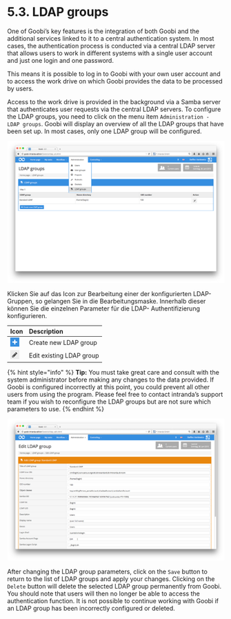 # 5.3. LDAP groups

One of Goobi’s key features is the integration of both Goobi and the additional services linked to it to a central authentication system. In most cases, the authentication process is conducted via a central LDAP server that allows users to work in different systems with a single user account and just one login and one password.

This means it is possible to log in to Goobi with your own user account and to access the work drive on which Goobi provides the data to be processed by users.

Access to the work drive is provided in the background via a Samba server that authenticates user requests via the central LDAP servers. To configure the LDAP groups, you need to click on the menu item `Administration - LDAP groups`. Goobi will display an overview of all the LDAP groups that have been set up. In most cases, only one LDAP group will be configured.

![Dialogue box for an LDAP group](../.gitbook/assets/60e.png)

Klicken Sie auf das Icon zur Bearbeitung einer der konfigurierten LDAP-Gruppen, so gelangen Sie in die Bearbeitungsmaske. Innerhalb dieser können Sie die einzelnen Parameter für die LDAP- Authentifizierung konfigurieren.

| Icon | Description |
| :--- | :--- |
| ![ruleset\_02.png](../.gitbook/assets/ruleset_02.png) | Create new LDAP group |
| ![ruleset\_01.png](../.gitbook/assets/ruleset_01.png) | Edit existing LDAP group |

{% hint style="info" %}
**Tip:** You must take great care and consult with the system administrator before making any changes to the data provided. If Goobi is configured incorrectly at this point, you could prevent all other users from using the program. Please feel free to contact intranda’s support team if you wish to reconfigure the LDAP groups but are not sure which parameters to use.
{% endhint %}

![Bearbeitungsmaske f&#xFC;r eine LDAP-Gruppe](../.gitbook/assets/61e.png)

After changing the LDAP group parameters, click on the `Save` button to return to the list of LDAP groups and apply your changes. Clicking on the `Delete` button will delete the selected LDAP group permanently from Goobi. You should note that users will then no longer be able to access the authentication function. It is not possible to continue working with Goobi if an LDAP group has been incorrectly configured or deleted.

